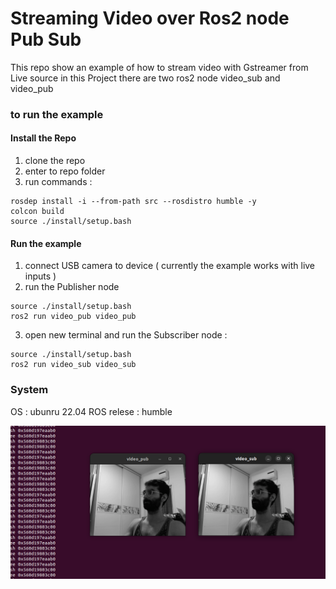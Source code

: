 # Streaming Video over Ros2 node Pub Sub 

This repo show an example of how to stream video with Gstreamer from Live source 
in this Project there are two ros2 node video_sub and video_pub 

### to run the example

#### Install the Repo 
1. clone the repo 
2. enter to repo folder 
3. run commands :
```
rosdep install -i --from-path src --rosdistro humble -y
colcon build
source ./install/setup.bash
``` 

#### Run the example 
1. connect USB camera to device ( currently the example works with live inputs )
2. run the Publisher node 
```
source ./install/setup.bash
ros2 run video_pub video_pub
```
3. open new terminal and run the Subscriber node :
```
source ./install/setup.bash
ros2 run video_sub video_sub 
```


### System 

OS : ubunru 22.04
ROS relese : humble

<img title="a title" alt="Alt text" src="./Image.png">

